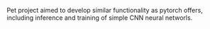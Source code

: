 Pet project aimed to develop similar functionality as pytorch offers, including inference and training of simple CNN neural networls.
